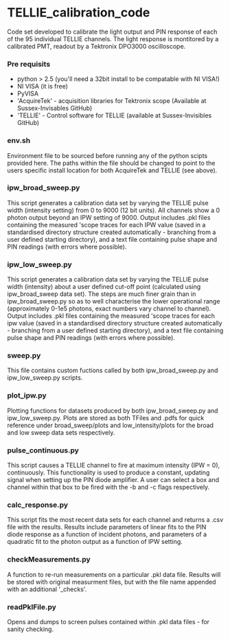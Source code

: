 # TELLIE_calibration_code
Code set developed to calibrate the light output and PIN response of each of the 95 individual TELLIE channels. The light response is montitored by a calibrated PMT, readout by a Tektronix DPO3000 oscilloscope.

### Pre requisits
 - python > 2.5 (you'll need a 32bit install to be compatable with NI VISA!)
 - NI VISA (it is free)
 - PyVISA
 - 'AcquireTek' - acquisition libraries for Tektronix scope (Available at Sussex-Invisables GitHub)
 - 'TELLIE' - Control software for TELLIE (available at Sussex-Invisibles GitHub)

### env.sh
Environment file to be sourced before running any of the python scipts provided here. The paths within the file should be changed to point to the users specific install location for both AcquireTek and TELLIE (see above). 

### ipw_broad_sweep.py
This script generates a calibration data set by varying the TELLIE pulse width (intensity setting) from 0 to 9000 (12 bit units). All channels show a 0 photon output beyond an IPW setting of 9000. Output includes .pkl files containing the measured 'scope traces for each IPW value (saved in a standardised directory structure created automatically - branching from a user defined starting directory), and a text file containing pulse shape and PIN readings (with errors where possible).

### ipw_low_sweep.py
This script generates a calibration data set by varying the TELLIE pulse width (intensity) about a user defined cut-off point (calculated using ipw_broad_sweep data set). The steps are much finer grain than in ipw_broad_sweep.py so as to well characterise the lower operational range (approximately 0-1e5 photons, exact numbers vary channel to channel). Output includes .pkl files containing the measured 'scope traces for each ipw value (saved in a standardised directory structure created automatically - branching from a user defined starting directory), and a text file containing pulse shape and PIN readings (with errors where possible).

### sweep.py
This file contains custom fuctions called by both ipw_broad_sweep.py and ipw_low_sweep.py scripts.

### plot_ipw.py
Plotting functions for datasets produced by both ipw_broad_sweep.py and ipw_low_sweep.py. Plots are stored as both TFiles and .pdfs for quick reference under broad_sweep/plots and low_intensity/plots for the broad and low sweep data sets respectively. 

### pulse_continuous.py
This script causes a TELLIE channel to fire at maximum intensity (IPW = 0), continuously. This functionality is used to produce a constant, updating signal when setting up the PIN diode amplifier. A user can select a box and channel within that box to be fired with the -b and -c flags respectively. 

### calc_response.py
This script fits the most recent data sets for each channel and returns a .csv file with the results. Results include parameters of linear fits to the PIN diode response as a function of incident photons, and parameters of a quadratic fit to the photon output as a function of IPW setting. 

### checkMeasurements.py
A function to re-run measurements on a particular .pkl data file. Results will be stored with original measurment files, but with the file name appended with an additional '_checks'.

### readPklFile.py 
Opens and dumps to screen pulses contained within .pkl data files - for sanity checking. 
